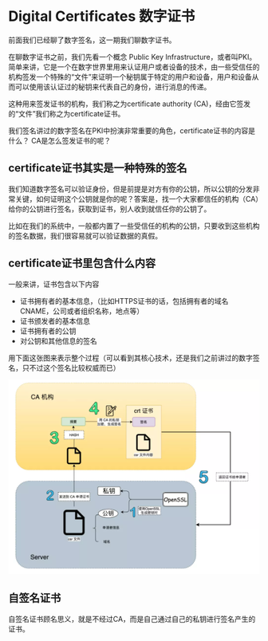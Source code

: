 # Digital Certificates 数字证书

前面我们已经聊了数字签名，这一期我们聊数字证书。

在聊数字证书之前，我们先看一个概念 Public Key Infrastructure，或者叫PKI。简单来讲，它是一个在数字世界里用来认证用户或者设备的技术，由一些受信任的机构签发一个特殊的“文件”来证明一个秘钥属于特定的用户和设备，用户和设备从而可以使用该认证过的秘钥来代表自己的身份，进行消息的传递。

这种用来签发证书的机构，我们称之为certificate authority (CA)，经由它签发的“文件”我们称之为certificate证书。

我们签名讲过的数字签名在PKI中扮演非常重要的角色，certificate证书的内容是什么？ CA是怎么签发证书的呢？


## certificate证书其实是一种特殊的签名


我们知道数字签名可以验证身份，但是前提是对方有你的公钥，所以公钥的分发非常关键，如何证明这个公钥就是你的呢？答案是，找一个大家都信任的机构（CA）给你的公钥进行签名，获取到证书，别人收到就信任你的公钥了。

比如在我们的系统中，一般都内置了一些受信任的机构的公钥，只要收到这些机构的签名数据，我们很容易就可以验证数据的真假。

## certificate证书里包含什么内容

一般来讲，证书包含以下内容

- 证书拥有者的基本信息，（比如HTTPS证书的话，包括拥有者的域名CNAME，公司或者组织名称，地点等）
- 证书颁发者的基本信息
- 证书拥有者的公钥
- 对公钥和其他信息的签名

用下面这张图来表示整个过程（可以看到其核心技术，还是我们之前讲过的数字签名，只不过这个签名比较权威而已）

![mkdocs](../img/certificate.png)

## 自签名证书

自签名证书顾名思义，就是不经过CA，而是自己通过自己的私钥进行签名产生的证书。